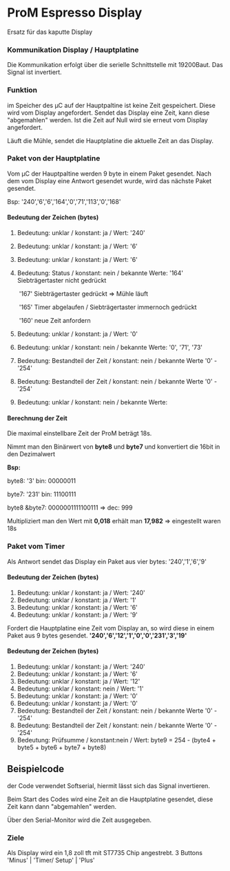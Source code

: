 # ProM Espresso Display
Ersatz für das kaputte Display


### Kommunikation Display / Hauptplatine
Die Kommunikation erfolgt über die serielle Schnittstelle mit 19200Baut.
Das Signal ist invertiert.

### Funktion 
im Speicher des µC auf der Hauptpaltine ist keine Zeit gespeichert. Diese wird vom Display angefordert. Sendet das Display eine Zeit, kann diese "abgemahlen" werden. Ist die Zeit auf Null wird sie erneut vom Display angefordert.

Läuft die Mühle, sendet die Hauptplatine die aktuelle Zeit an das Display.



### Paket von der Hauptplatine
Vom µC der Hauptpaltine werden 9 byte in einem Paket gesendet.
Nach dem vom Display eine Antwort gesendet wurde, wird das nächste Paket gesendet.

Bsp:
'240','6','6','164','0','71','113','0','168'

#### Bedeutung der Zeichen (bytes)

1. Bedeutung: unklar / konstant: ja / Wert: '240'

2. Bedeutung: unklar / konstant: ja / Wert: '6'

3. Bedeutung: unklar / konstant: ja / Wert: '6'

4. Bedeutung: Status / konstant: nein / bekannte Werte:
   	'164' Siebträgertaster nicht gedrückt

   ​	'167' Siebträgertaster gedrückt => Mühle läuft

   ​	'165' Timer abgelaufen / Siebträgertaster immernoch gedrückt

   ​	'160' neue Zeit anfordern

5. Bedeutung: unklar / konstant: ja / Wert: '0'

6. Bedeutung: unklar / konstant: nein / bekannte Werte: '0', '71', '73'

7.  Bedeutung: Bestandteil der Zeit / konstant: nein / bekannte Werte '0' - '254' 

8. Bedeutung: Bestandteil der Zeit / konstant: nein / bekannte Werte '0' - '254' 

9. Bedeutung: unklar / konstant: nein / bekannte Werte: 


#### Berechnung der Zeit
Die maximal einstellbare Zeit der ProM beträgt 18s.

Nimmt man den Binärwert von **byte8** und **byte7** und konvertiert die 16bit in den Dezimalwert 

**Bsp:**

byte8: '3'	bin: 00000011

byte7: '231' bin: 11100111

byte8 &byte7: 0000001111100111 => dec: 999

Multipliziert man den Wert mit **0,018** erhält man **17,982** => eingestellt waren 18s


### Paket vom Timer

Als Antwort sendet das Display ein Paket aus vier bytes:
'240','1','6','9'

#### Bedeutung der Zeichen (bytes)
1. Bedeutung: unklar / konstant: ja / Wert: '240'
2. Bedeutung: unklar / konstant: ja / Wert: '1'
3. Bedeutung: unklar / konstant: ja / Wert: '6'
4. Bedeutung: unklar / konstant: ja / Wert: '9'

Fordert die Hauptplatine eine Zeit vom Display an, so wird diese in einem Paket aus 9 bytes gesendet. 
**'240','6','12','1','0','0','231','3','19'**

#### Bedeutung der Zeichen (bytes)
1. Bedeutung: unklar / konstant: ja / Wert: '240'
2. Bedeutung: unklar / konstant: ja / Wert: '6'
3. Bedeutung: unklar / konstant: ja / Wert: '12'
4. Bedeutung: unklar / konstant: nein / Wert: '1'
5. Bedeutung: unklar / konstant: ja / Wert: '0'
6. Bedeutung: unklar / konstant: ja / Wert: '0'
7. Bedeutung: Bestandteil der Zeit / konstant: nein / bekannte Werte '0' - '254' 
8. Bedeutung: Bestandteil der Zeit / konstant: nein / bekannte Werte '0' - '254' 
9. Bedeutung: Prüfsumme / konstant:nein / Wert: byte9 = 254 - (byte4 + byte5 + byte6 + byte7 + byte8)


## Beispielcode
der Code verwendet Softserial, hiermit lässt sich das Signal invertieren.

Beim Start des Codes wird eine Zeit an die Hauptplatine gesendet, diese Zeit kann dann "abgemahlen" werden.

Über den Serial-Monitor wird die Zeit ausgegeben.

### Ziele
Als Display wird ein 1,8 zoll tft mit ST7735 Chip angestrebt.
3 Buttons 'Minus' | 'Timer/ Setup' | 'Plus'
